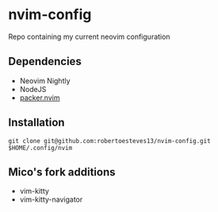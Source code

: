 # nvim-config
Repo containing my current neovim configuration
## Dependencies
- Neovim Nightly
- NodeJS
- [packer.nvim](https://github.com/wbthomason/packer.nvim)
## Installation
`git clone git@github.com:robertoesteves13/nvim-config.git $HOME/.config/nvim`
## Mico's fork additions
- vim-kitty
- vim-kitty-navigator
